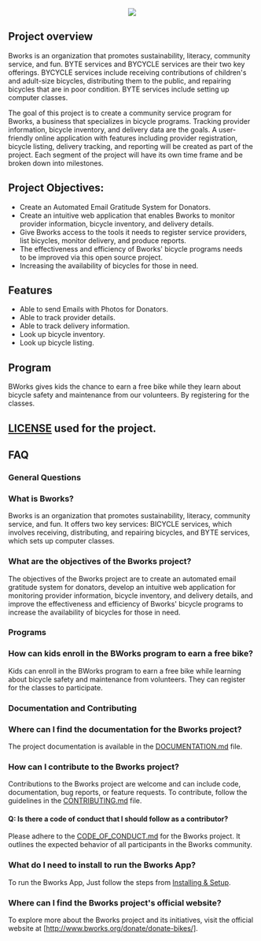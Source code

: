 <div align="center">
  <img src="https://logopond.com/logos/46128249b83d22363450617239668cf4.png">
</div>

## Project overview
Bworks is an organization that promotes sustainability, literacy, community service, and fun. BYTE services and BYCYCLE services are their two key offerings. 
BYCYCLE services include receiving contributions of children's and adult-size bicycles, distributing them to the public, and repairing bicycles that are in poor condition. 
BYTE services include setting up computer classes.

The goal of this project is to create a community service program for Bworks, a business that specializes in bicycle programs. Tracking provider information, bicycle inventory, and delivery data are the goals. A user-friendly online application with features including provider registration, bicycle listing, delivery tracking, and reporting will be created as part of the project. Each segment of the project will have its own time frame and be broken down into milestones.

## Project Objectives: 
+ Create an Automated Email Gratitude System for Donators.
+ Create an intuitive web application that enables Bworks to monitor provider information, bicycle inventory, and delivery details.
+ Give Bworks access to the tools it needs to register service providers, list bicycles, monitor delivery, and produce reports.
+ The effectiveness and efficiency of Bworks' bicycle programs needs to be improved via this open source project.
+ Increasing the availability of bicycles for those in need.

## Features
+ Able to send Emails with Photos for Donators.
+ Able to track provider details.
+ Able to track delivery information.
+ Look up bicycle inventory.
+ Look up bicycle listing.

## Program
BWorks gives kids the chance to earn a free bike while they learn about bicycle safety and maintenance from our volunteers. By registering for the classes.

## [LICENSE](LICENSE) used for the project.

## FAQ

### General Questions

### What is Bworks?
Bworks is an organization that promotes sustainability, literacy, community service, and fun. It offers two key services: BICYCLE services, which involves receiving, distributing, and repairing bicycles, and BYTE services, which sets up computer classes.

### What are the objectives of the Bworks project?
The objectives of the Bworks project are to create an automated email gratitude system for donators, develop an intuitive web application for monitoring provider information, bicycle inventory, and delivery details, and improve the effectiveness and efficiency of Bworks' bicycle programs to increase the availability of bicycles for those in need.

### Programs
### How can kids enroll in the BWorks program to earn a free bike?
Kids can enroll in the BWorks program to earn a free bike while learning about bicycle safety and maintenance from volunteers. They can register for the classes to participate.

### Documentation and Contributing
### Where can I find the documentation for the Bworks project?
The project documentation is available in the [DOCUMENTATION.md](DOCUMENTATION.md) file.

### How can I contribute to the Bworks project?
Contributions to the Bworks project are welcome and can include code, documentation, bug reports, or feature requests. To contribute, follow the guidelines in the [CONTRIBUTING.md](CONTRIBUTING.md) file.

#### Q: Is there a code of conduct that I should follow as a contributor?
Please adhere to the [CODE_OF_CONDUCT.md](CODE_OF_CONDUCT.md) for the Bworks project. It outlines the expected behavior of all participants in the Bworks community.

### What do I need to install to run the Bworks App?
To run the Bworks App, Just follow the steps from [Installing & Setup](Installing&setup.md).

### Where can I find the Bworks project's official website?
To explore more about the Bworks project and its initiatives, visit the official website at [http://www.bworks.org/donate/donate-bikes/]. 
